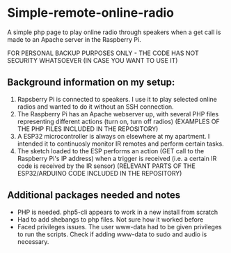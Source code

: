 # Simple-remote-online-radio
A simple php page to play online radio through speakers when a get call is made to an Apache server in the Raspberry Pi.

FOR PERSONAL BACKUP PURPOSES ONLY - THE CODE HAS NOT SECURITY WHATSOEVER (IN CASE YOU WANT TO USE IT)

## Background information on my setup:

1) Rapsberry Pi is connected to speakers. I use it to play selected online radios and wanted to do it without an SSH connection.
2) The Raspberry Pi has an Apache webserver up, with several PHP files representing different actions (turn on, turn off radios)
    (EXAMPLES OF THE PHP FILES INCLUDED IN THE REPOSITORY)
3) A ESP32 microcontroller is always on elsewhere at my apartment. I intended it to continuosly monitor IR remotes and perform certain tasks.
4) The sketch loaded to the ESP performs an action (GET call to the Raspberry Pi's IP address) when a trigger is received (i.e. a certain IR code is received by the IR sensor)
    (RELEVANT PARTS OF THE ESP32/ARDUINO CODE INCLUDED IN THE REPOSITORY)

## Additional packages needed and notes

- PHP is needed. php5-cli appears to work in a new install from scratch
- Had to add shebangs to php files. Not sure how it worked before
- Faced privileges issues. The user www-data had to be given privileges to run the scripts. Check if adding www-data to sudo and audio is necessary.

